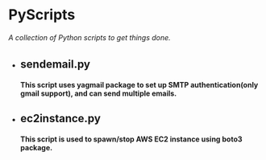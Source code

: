 # PyScripts
###### A collection of Python scripts to get things done. 

* ## sendemail.py
	#### This script uses yagmail package to set up SMTP authentication(only gmail support), and can send multiple emails.
* ## ec2instance.py
	#### This script is used to spawn/stop AWS EC2 instance using boto3 package. 
